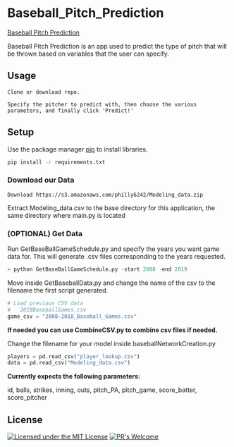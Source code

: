 # Baseball_Pitch_Prediction
[Baseball Pitch Prediction](https://github.com/Jadams29/Georgia-Tech/tree/master/CSE%206242%20-%20Data%20%26%20Visual%20Analytics/Group%20Project/ui_image.png)

Baseball Pitch Prediction is an app used to predict the type of pitch that will be thrown based on variables that the user can specify.

## Usage

```
Clone or download repo.

Specify the pitcher to predict with, then choose the various parameters, and finally click 'Predict!'
```

## Setup

Use the package manager [pip](https://pip.pypa.io/en/stable/) to install libraries.

```bash
pip install -r requirements.txt
```

### Download our Data

```
Download https://s3.amazonaws.com/philly6242/Modeling_data.zip
```
Extract Modeling_data.csv to the base directory for this application, the same directory where main.py is located


### (OPTIONAL) Get Data

Run GetBaseBallGameSchedule.py and specify the years you want game data for. This will generate .csv files corresponding to the years requested.
```python
> python GetBaseBallGameSchedule.py -start 2008 -end 2019
```
Move inside GetBaseballData.py and change the name of the csv to the filename the first script generated.
```python
# Load previous CSV data
#   2018BaseballGames.csv
game_csv = "2008-2018_Baseball_Games.csv"
```

**If needed you can use CombineCSV.py to combine csv files if needed.**

Change the filename for your model inside baseballNetworkCreation.py
```python
players = pd.read_csv("player_lookup.csv")
data = pd.read_csv("Modeling_data.csv")
```

**Currently expects the following parameters:**

id, balls, strikes, inning, outs, pitch_PA, pitch_game, score_batter, score_pitcher


## License
[![Licensed under the MIT License](https://img.shields.io/badge/License-MIT-blue.svg)](https://github.com/Microsoft/BosqueLanguage/blob/master/LICENSE.txt)
[![PR's Welcome](https://img.shields.io/badge/PRs%20-welcome-brightgreen.svg)](#contribute)

